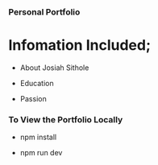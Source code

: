 ### Personal Portfolio

 # Infomation Included;

 * About Josiah Sithole

 * Education 


 * Passion
 

 ### To View the Portfolio Locally

 * npm install 

 * npm run dev 

 